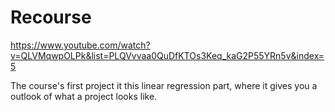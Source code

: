 # Recourse
https://www.youtube.com/watch?v=QLVMqwpOLPk&list=PLQVvvaa0QuDfKTOs3Keq_kaG2P55YRn5v&index=5

The course's first project it this linear regression part, where it gives you a outlook of what a project looks like.